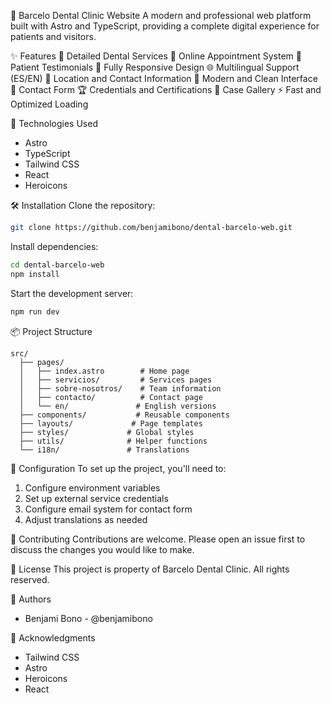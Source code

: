 🦷 Barcelo Dental Clinic Website
A modern and professional web platform built with Astro and TypeScript, providing a complete digital experience for patients and visitors.

✨ Features
🏥 Detailed Dental Services
📅 Online Appointment System
👥 Patient Testimonials
📱 Fully Responsive Design
🌐 Multilingual Support (ES/EN)
📍 Location and Contact Information
🎨 Modern and Clean Interface
💬 Contact Form
🏆 Credentials and Certifications
📸 Case Gallery
⚡ Fast and Optimized Loading

🚀 Technologies Used

- Astro
- TypeScript
- Tailwind CSS
- React
- Heroicons

🛠️ Installation
Clone the repository:

```bash
git clone https://github.com/benjamibono/dental-barcelo-web.git
```

Install dependencies:

```bash
cd dental-barcelo-web
npm install
```

Start the development server:

```bash
npm run dev
```

📦 Project Structure

```
src/
  ├── pages/
  │   ├── index.astro        # Home page
  │   ├── servicios/         # Services pages
  │   ├── sobre-nosotros/    # Team information
  │   ├── contacto/          # Contact page
  │   └── en/               # English versions
  ├── components/           # Reusable components
  ├── layouts/             # Page templates
  ├── styles/             # Global styles
  ├── utils/              # Helper functions
  └── i18n/               # Translations
```

🔧 Configuration
To set up the project, you'll need to:

1. Configure environment variables
2. Set up external service credentials
3. Configure email system for contact form
4. Adjust translations as needed

🤝 Contributing
Contributions are welcome. Please open an issue first to discuss the changes you would like to make.

📄 License
This project is property of Barcelo Dental Clinic. All rights reserved.

👥 Authors

- Benjami Bono - @benjamibono

🙏 Acknowledgments

- Tailwind CSS
- Astro
- Heroicons
- React
